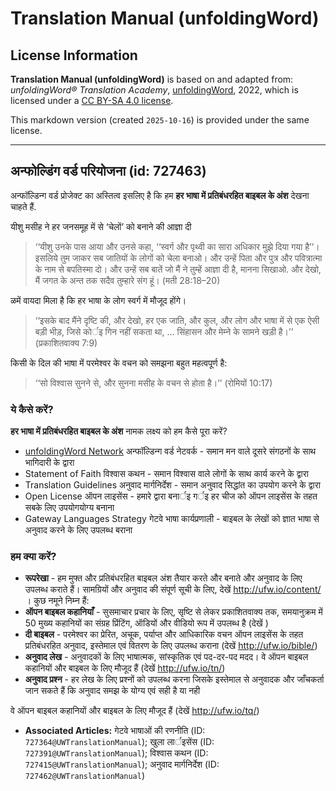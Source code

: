# Translation Manual (unfoldingWord)

## License Information

**Translation Manual (unfoldingWord)** is based on and adapted from: _unfoldingWord® Translation Academy_, [unfoldingWord](https://unfoldingword.org/utw), 2022, which is licensed under a [CC BY-SA 4.0 license](https://creativecommons.org/licenses/by-sa/4.0/legalcode.en).

This markdown version (created `2025-10-16`) is provided under the same license.



--------------------------------

## अन्फोल्डिंग वर्ड परियोजना (id: 727463)

अन्फॉल्डिन्ग वर्ड प्रोजेक्ट का अस्तित्व इसलिए है कि हम **हर भाषा में प्रतिबंधरहित बाइबल के अंश** देखना चाहते हैं.

यीशु मसीह ने हर जनसमूह में से ‘चेलों’ को बनाने की आज्ञा दी

> ‘‘यीशु उनके पास आया और उनसे कहा, ‘‘स्वर्ग और पृथ्वी का सारा अधिकार मुझे दिया गया है’’। इसलिये तुम जाकर सब जातियों के लोगों को चेला बनाओ। और उन्हें पिता और पुत्र और पवित्रात्मा के नाम से बपतिस्मा दो। और उन्हें सब बातें जो मैं ने तुम्हें आज्ञा दी है, मानना सिखाओ. और देखो, मैं जगत के अन्त तक सदैव तुम्हारे संग हूं। (मती 28:18–20\)

ळमें वायदा मिला है कि हर भाषा के लोग स्वर्ग में मौजूद होंगे।

> ‘‘इसके बाद मैंने दृष्टि की, और देखो, हर एक जाति, और कुल, और लोग और भाषा में से एक ऐसी बड़ी भीड़, जिसे कोर्इ गिन नहीं सकता था, ... सिंहासन और मेम्ने के सामने खड़ी है।’’ (प्रकाशितवाक्य 7:9\)

किसी के दिल की भाषा में परमेश्वर के वचन को समझना बहुत महत्वपूर्ण है:

> ‘‘सो विश्वास सुनने से, और सुनना मसीह के वचन से होता है।’’ (रोमियों 10:17\)

### ये कैसे करें?

**हर भाषा में प्रतिबंधरहित बाइबल के अंश** नामक लक्ष्य को हम कैसे पूरा करें?

* [unfoldingWord Network](https://unfoldingword.org/network/) अन्फॉल्डिन्ग वर्ड नेटवर्क \- समान मन वाले दूसरे संगठनों के साथ भागिदारी के द्वारा
* Statement of Faith विश्वास कथन \- समान विश्वास वाले लोगों के साथ कार्य करने के द्वारा
* Translation Guidelines अनुवाद मार्गनिर्देश \- समान अनुवाद सिद्धांत का उपयोग करने के द्वारा
* Open License ऑपन लाइसेंस \- हमारे द्वारा बनार्इ गर्इ हर चीज को ऑपन लाइसेंस के तहत सबके लिए उपयोगयोग्य बनाना
* Gateway Languages Strategy गेटवे भाषा कार्यप्रणाली \- बाइबल के लेखों को ज्ञात भाषा से अनुवाद करने के लिए उपलब्ध बराना

### हम क्या करें?

* **रूपरेखा** \- हम मुफ्त और प्रतिबंधरहित बाइबल अंश तैयार करते और बनाते और अनुवाद के लिए उपलब्ध कराते हैं। सामग्रियों और अनुवाद की संपूर्ण सूची के लिए, देखें http://ufw.io/content/ । कुछ नमूने निम्न हैं:
* **ऑपन बाइबल कहानियाँ** \- सुसमाचार प्रचार के लिए, सृष्टि से लेकर प्रकाशितवाक्य तक, समयानुक्रम में 50 मुख्य कहानियों का संग्रह प्रिंटिंग, ऑडियों और वीडियो रूप में उपलब्ध है (देखें )
* **दी बाइबल** \- परमेश्वर का प्रेरित, अचूक, पर्याप्त और आधिकारिक वचन ऑपन लाइसेंस के तहत प्रतिबंधरहित अनुवाद, इस्तेमाल एवं वितरण के लिए उपलब्ध कराना (देखें http://ufw.io/bible/)
* **अनुवाद लेख** \- अनुवादकों के लिए भाषात्मक, सांस्कृतिक एवं पद\-दर\-पद मदद। वे ऑपन बाइबल कहानियों और बाइबल के लिए मौजूद हैं (देखें http://ufw.io/tn/)
* **अनुवाद प्रश्न** \- हर लेख के लिए प्रश्नों को उपलब्ध करना जिसके इस्तेमाल से अनुवादक और जाँचकर्ता जान सकते हैं कि अनुवाद समझ के योग्य एवं सही है या नही

वे ऑपन बाइबल कहानियों और बाइबल के लिए मौजूद हैं (देखें http://ufw.io/tq/)

* **Associated Articles:** गेटवे भाषाओं की रणनीति (ID: `727364@UWTranslationManual`); खुला लार्इसेंस (ID: `727391@UWTranslationManual`); विश्वास कथन (ID: `727415@UWTranslationManual`); अनुवाद मार्गनिर्देश (ID: `727462@UWTranslationManual`)

